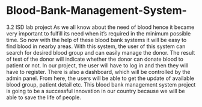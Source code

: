 # Blood-Bank-Management-System-
3.2 ISD lab project 
As we all know about the need of blood hence it became very important to fulfill its need
when it’s required in the minimum possible time. So now with the help of these blood bank
systems it will be easy to find blood in nearby areas. With this system, the user of this
system can search for desired blood group and can easily manage the donor. The result
of test of the donor will indicate whether the donor can donate blood to patient or not. In
our project, the user will have to log in and then they will have to register. There is also a
dashboard, which will be controlled by the admin panel. From here, the users will be able
to get the update of available blood group, patient detail etc. This blood bank management
system project is going to be a successful innovation in our country because we will be
able to save the life of people.
